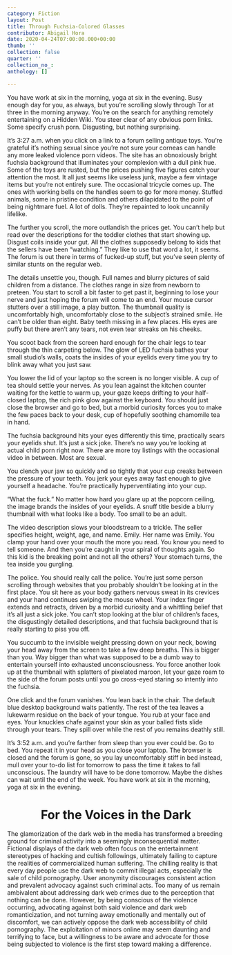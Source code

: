 ```yaml
---
category: Fiction
layout: Post
title: Through Fuchsia-Colored Glasses
contributor: Abigail Hora
date: 2020-04-24T07:00:00.000+00:00
thumb: ''
collection: false
quarter: ''
collection_no_: 
anthology: []

---
```

You have work at six in the morning, yoga at six in the evening. Busy enough day for you, as always, but you’re scrolling slowly through Tor at three in the morning anyway. You’re on the search for anything remotely entertaining on a Hidden Wiki. You steer clear of any obvious porn links. Some specify crush porn. Disgusting, but nothing surprising.

It’s 3:27 a.m. when you click on a link to a forum selling antique toys. You’re grateful it’s nothing sexual since you’re not sure your corneas can handle any more leaked violence porn videos. The site has an obnoxiously bright fuchsia background that illuminates your complexion with a dull pink hue. Some of the toys are rusted, but the prices pushing five figures catch your attention the most. It all just seems like useless junk, maybe a few vintage items but you’re not entirely sure. The occasional tricycle comes up. The ones with working bells on the handles seem to go for more money. Stuffed animals, some in pristine condition and others dilapidated to the point of being nightmare fuel. A lot of dolls. They’re repainted to look uncannily lifelike.

The further you scroll, the more outlandish the prices get. You can’t help but read over the descriptions for the toddler clothes that start showing up. Disgust coils inside your gut. All the clothes supposedly belong to kids that the sellers have been “watching.” They like to use that word a lot, it seems. The forum is out there in terms of fucked-up stuff, but you’ve seen plenty of similar stunts on the regular web.

The details unsettle you, though. Full names and blurry pictures of said children from a distance. The clothes range in size from newborn to preteen. You start to scroll a bit faster to get past it, beginning to lose your nerve and just hoping the forum will come to an end. Your mouse cursor stutters over a still image, a play button. The thumbnail quality is uncomfortably high, uncomfortably close to the subject’s strained smile. He can’t be older than eight. Baby teeth missing in a few places. His eyes are puffy but there aren’t any tears, not even tear streaks on his cheeks.

You scoot back from the screen hard enough for the chair legs to tear through the thin carpeting below. The glow of LED fuchsia bathes your small studio’s walls, coats the insides of your eyelids every time you try to blink away what you just saw.

You lower the lid of your laptop so the screen is no longer visible. A cup of tea should settle your nerves. As you lean against the kitchen counter waiting for the kettle to warm up, your gaze keeps drifting to your half-closed laptop, the rich pink glow against the keyboard. You should just close the browser and go to bed, but a morbid curiosity forces you to make the few paces back to your desk, cup of hopefully soothing chamomile tea in hand.

The fuchsia background hits your eyes differently this time, practically sears your eyelids shut. It’s just a sick joke. There’s no way you’re looking at actual child porn right now. There are more toy listings with the occasional video in between. Most are sexual.

You clench your jaw so quickly and so tightly that your cup creaks between the pressure of your teeth. You jerk your eyes away fast enough to give yourself a headache. You’re practically hyperventilating into your cup.

“What the fuck.” No matter how hard you glare up at the popcorn ceiling, the image brands the insides of your eyelids. A snuff title beside a blurry thumbnail with what looks like a body. Too small to be an adult.

The video description slows your bloodstream to a trickle. The seller specifies height, weight, age, and name. Emily. Her name was Emily. You clamp your hand over your mouth the more you read. You know you need to tell someone. And then you’re caught in your spiral of thoughts again. So this kid is the breaking point and not all the others? Your stomach turns, the tea inside you gurgling.

The police. You should really call the police. You’re just some person scrolling through websites that you probably shouldn’t be looking at in the first place. You sit here as your body gathers nervous sweat in its crevices and your hand continues swiping the mouse wheel. Your index finger extends and retracts, driven by a morbid curiosity and a whittling belief that it’s all just a sick joke. You can’t stop looking at the blur of children’s faces, the disgustingly detailed descriptions, and that fuchsia background that is really starting to piss you off.

You succumb to the invisible weight pressing down on your neck, bowing your head away from the screen to take a few deep breaths. This is bigger than you. Way bigger than what was supposed to be a dumb way to entertain yourself into exhausted unconsciousness. You force another look up at the thumbnail with splatters of pixelated maroon, let your gaze roam to the side of the forum posts until you go cross-eyed staring so intently into the fuchsia.

One click and the forum vanishes. You lean back in the chair. The default blue desktop background waits patiently. The rest of the tea leaves a lukewarm residue on the back of your tongue. You rub at your face and eyes. Your knuckles chafe against your skin as your balled fists slide through your tears. They spill over while the rest of you remains deathly still.

It’s 3:52 a.m. and you’re farther from sleep than you ever could be. Go to bed. You repeat it in your head as you close your laptop. The browser is closed and the forum is gone, so you lay uncomfortably stiff in bed instead, mull over your to-do list for tomorrow to pass the time it takes to fall unconscious. The laundry will have to be done tomorrow. Maybe the dishes can wait until the end of the week. You have work at six in the morning, yoga at six in the evening.

# <center>For the Voices in the Dark</center>

The glamorization of the dark web in the media has transformed a breeding ground for criminal activity into a seemingly inconsequential matter. Fictional displays of the dark web often focus on the entertainment stereotypes of hacking and cultish followings, ultimately failing to capture the realities of commercialized human suffering. The chilling reality is that every day people use the dark web to commit illegal acts, especially the sale of child pornography. User anonymity discourages consistent action and prevalent advocacy against such criminal acts. Too many of us remain ambivalent about addressing dark web crimes due to the perception that nothing can be done. However, by being conscious of the violence occurring, advocating against both said violence and dark web romanticization, and not turning away emotionally and mentally out of discomfort, we can actively oppose the dark web accessibility of child pornography. The exploitation of minors online may seem daunting and terrifying to face, but a willingness to be aware and advocate for those being subjected to violence is the first step toward making a difference.